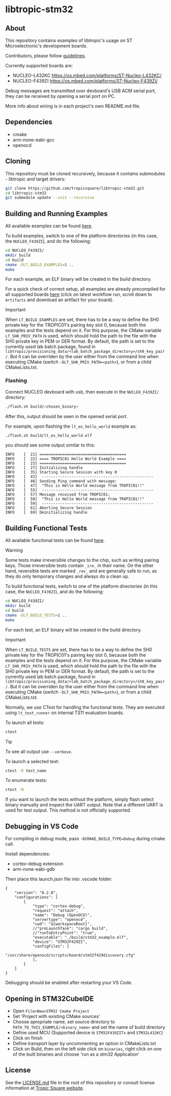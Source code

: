 # libtropic-stm32

## About

This repository contains examples of libtropic's usage on ST Microelectronic's development boards.

Contributors, please follow [guidelines](https://github.com/tropicsquare/libtropic-stm32/blob/master/CONTRIBUTING.md).

Currently supported boards are:
* NUCLEO-L432KC https://os.mbed.com/platforms/ST-Nucleo-L432KC/
* NUCLEO-F439ZI https://os.mbed.com/platforms/ST-Nucleo-F439ZI/


Debug messages are transmitted over devboard's USB ACM serial port, they can be received by opening a serial port on PC.

More info about wiring is in each project's own README.md file.


## Dependencies

* cmake
* arm-none-eabi-gcc
* openocd

## Cloning

This repository must be cloned recursively, because it contains submodules - libtropic and target drivers:

```bash
git clone https://github.com/tropicsquare/libtropic-stm32.git
cd libtropic-stm32
git submodule update --init --recursive
```

## Building and Running Examples
All available examples can be found [here](https://github.com/tropicsquare/libtropic/tree/master/examples).

To build examples, switch to one of the platform directories (in this case, the `NUCLEO_F439ZI`), and do the following:
```bash
cd NUCLEO_F439ZI/
mkdir build
cd build
cmake -DLT_BUILD_EXAMPLES=1 ..
make
```

For each example, an ELF binary will be created in the build directory.

For a quick check of correct setup, all examples are already precompiled for all supported boards [here](https://github.com/tropicsquare/libtropic-stm32/actions/workflows/build_and_upload_examples.yml) (click on latest workflow run, scroll down to `Artifacts` and download an artifact for your board).

> [!IMPORTANT]
> When `LT_BUILD_EXAMPLES` are set, there has to be a way to define the SH0 private key for the TROPIC01's pairing key slot 0, because both the examples and the tests depend on it. For this purpose, the CMake variable `LT_SH0_PRIV_PATH` is used, which should hold the path to the file with the SH0 private key in PEM or DER format. By default, the path is set to the currently used lab batch package, found in `libtropic/provisioning_data/<lab_batch_package_directory>/sh0_key_pair/`. But it can be overriden by the user either from the command line when executing CMake (switch `-DLT_SH0_PRIV_PATH=<path>`), or from a child CMakeLists.txt.

### Flashing

Connect NUCLEO devboard with usb, then execute in the `NUCLEO_F439ZI/` directory:

```bash
./flash.sh build/<chosen_binary>
```

After this, output should be seen in the opened serial port.

For example, upon flashing the `lt_ex_hello_world` example as:
```bash
./flash.sh build/lt_ex_hello_world.elf
```
you should see some output similar to this:
```
INFO    [  21] ======================================
INFO    [  22] ==== TROPIC01 Hello World Example ====
INFO    [  23] ======================================
INFO    [  27] Initializing handle
INFO    [  35] Starting Secure Session with key 0
INFO    [  43] 	-------------------------------------------------
INFO    [  46] Sending Ping command with message:
INFO    [  47] 	"This is Hello World message from TROPIC01!!"
INFO    [  55] 	-------------------------------------------------
INFO    [  57] Message received from TROPIC01:
INFO    [  58] 	"This is Hello World message from TROPIC01!!"
INFO    [  59] 	-------------------------------------------------
INFO    [  61] Aborting Secure Session
INFO    [  69] Deinitializing handle
```

## Building Functional Tests
All available functional tests can be found [here](https://github.com/tropicsquare/libtropic/tree/master/tests/functional/).

> [!WARNING]
> Some tests make irreversible changes to the chip, such as writing pairing keys. Those irreversible
> tests contain `_ire_` in their name. On the other hand, reversible tests are marked `_rev_`
> and are generally safe to run, as they do only temporary changes and always do a clean up.

To build functional tests, switch to one of the platform directories (in this case, the `NUCLEO_F439ZI`), and do the following:
```bash
cd NUCLEO_F439ZI/
mkdir build
cd build
cmake -DLT_BUILD_TESTS=1 ..
make
```

For each test, an ELF binary will be created in the build directory.

> [!IMPORTANT]
> When `LT_BUILD_TESTS` are set, there has to be a way to define the SH0 private key for the TROPIC01's pairing key slot 0, because both the examples and the tests depend on it. For this purpose, the CMake variable `LT_SH0_PRIV_PATH` is used, which should hold the path to the file with the SH0 private key in PEM or DER format. By default, the path is set to the currently used lab batch package, found in `libtropic/provisioning_data/<lab_batch_package_directory>/sh0_key_pair/`. But it can be overriden by the user either from the command line when executing CMake (switch `-DLT_SH0_PRIV_PATH=<path>`), or from a child CMakeLists.txt.


Normally, we use CTest for handling the functional tests. They are executed using `lt_test_runner` on internal TS11 evaluation boards.

To launch all tests:
```bash
ctest
```
> [!TIP]
> To see all output use `--verbose`.

To launch a selected test:
```bash
ctest -R test_name
```

To enumerate tests:
```bash
ctest -N
```

If you want to launch the tests without the platform, simply flash select binary manually and inspect
the UART output. Note that a different UART is used for test output. This method is not officially supported.

## Debugging in VS Code

For compiling in debug mode, pass `-DCMAKE_BUILD_TYPE=Debug` during cmake call.

Install dependencies:

* cortex-debug extension
* arm-none-eabi-gdb

Then place this launch.json file into .vscode folder:

```
{
    "version": "0.2.0",
    "configurations": [
        {
            "type": "cortex-debug",
            "request": "attach",
            "name": "Debug (OpenOCD)",
            "servertype": "openocd",
            "cwd": "${workspaceRoot}",
            //"preLaunchTask": "cargo build",
            //"runToEntryPoint": "true",
            "executable": "./build/stm32_example.elf",
            "device": "STM32F429ZI",
            "configFiles": [
                "/usr/share/openocd/scripts/board/stm32f429discovery.cfg"
            ],
        }
    ]
}

```

Debugging should be enabled after restarting your VS Code.

## Opening in STM32CubeIDE

* Open `File>New>STM32 Cmake Project`
* Set 'Project with existing CMake sources'
* Choose apropriate name, set source directory to `PATH_TO_THIS_EXAMPLE/<binary_name>` and set the name of build directory
* Define used MCU (Supported device is `STM32F439ZITx` and `STM32L432KC`)
* Click on finish
* Define transport layer by uncommenting an option in CMakeLists.txt
* Click on Build, then on the left side click on `binaries`, right click on one of the built binaries and choose 'run as a stm32 Application'

## License

See the [LICENSE.md](LICENSE.md) file in the root of this repository or consult license information at [Tropic Square website](https://tropicsquare.com/license).